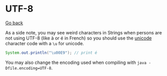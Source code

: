 # UTF-8

[Go back](../index.md#advanced)

As a side note, you may see weird characters in Strings when persons are not using UTF-8 (like à or é in French) so you should use the [unicode](https://unicode-table.com/en/) character code with a `\u` for unicode.

```java
System.out.println("\u00E9"); // print é
```

You may also change the encoding used when compiling with `java -Dfile.encoding=UTF-8`.